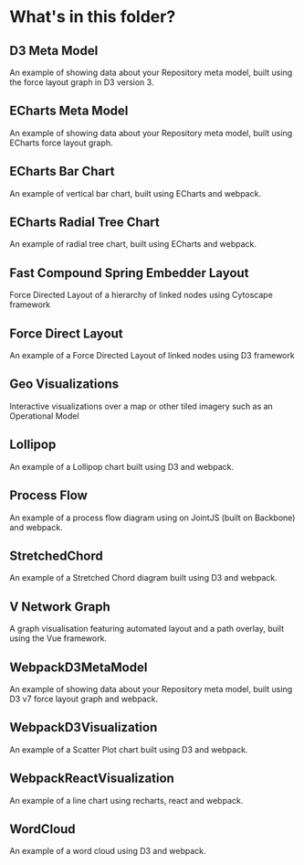 # What's in this folder?

## D3 Meta Model

An example of showing data about your Repository meta model, built using the force layout graph in D3 version 3.

## ECharts Meta Model

An example of showing data about your Repository meta model, built using ECharts force layout graph.

## ECharts Bar Chart

An example of vertical bar chart, built using ECharts and webpack.

## ECharts Radial Tree Chart

An example of radial tree chart, built using ECharts and webpack.

## Fast Compound Spring Embedder Layout

Force Directed Layout of a hierarchy of linked nodes using Cytoscape framework

## Force Direct Layout

An example of a Force Directed Layout of linked nodes using D3 framework

## Geo Visualizations

Interactive visualizations over a map or other tiled imagery such as an Operational Model

## Lollipop

An example of a Lollipop chart built using D3 and webpack.

## Process Flow

An example of a process flow diagram using on JointJS (built on Backbone) and webpack.

## StretchedChord

An example of a Stretched Chord diagram built using D3 and webpack.

## V Network Graph

A graph visualisation featuring automated layout and a path overlay, built using the Vue framework.

## WebpackD3MetaModel

An example of showing data about your Repository meta model, built using D3 v7 force layout graph and webpack.

## WebpackD3Visualization

An example of a Scatter Plot chart built using D3 and webpack.

## WebpackReactVisualization

An example of a line chart using recharts, react and webpack.

## WordCloud

An example of a word cloud using D3 and webpack.
